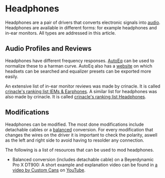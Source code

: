 # Headphones

Headphones are a pair of drivers that converts electronic signals into [audio](/wiki/audio.md).
Headphones are available in different forms: for example headphones and in-ear monitors.
All types are addressed in this article.

## Audio Profiles and Reviews

Headphones have different frequency responses.
[AutoEq](https://github.com/jaakkopasanen/AutoEq/tree/master) can be used to normalize these to a
harman curve.
AutoEq also has a [website](https://autoeq.app/) on which headsets can be searched and equalizer
presets can be exported more easily.

An extensive list of in-ear monitor reviews was made by crinacle.
It is called [crinacle's ranking list IEMs & Earphones](https://crinacle.com/rankings/iems/).
A similar list for headphones was also made by crinacle.
It is called [crinacle's ranking list Headphones](https://crinacle.com/rankings/headphones/).

## Modifications

Headphones can be modified.
The most done modifications include detachable cables or a
[balanced](/wiki/audio.md#balanced-unbalanced-audio) conversion.
For every modification that changes the wires on the driver it is important to check the polarity,
aswell as the left and right side to avoid having to resolder any connection.

The following is a list of resources that can be used to mod headphones.

- Balanced conversion (includes detachable cable) on a Beyerdynamic Pro X DT900:
  A short example and explanation video can be found in
  [a video by Custom Cans](https://www.youtube.com/watch?v=JhieszLgGbM) on
  [YouTube](/wiki/youtube.md).
